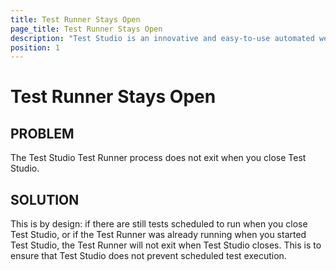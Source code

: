 ```yaml
---
title: Test Runner Stays Open
page_title: Test Runner Stays Open
description: "Test Studio is an innovative and easy-to-use automated web, WPF and load testing solution. Test Studio tests support essential technologies like ASP.NET AJAX, Silverlight, PHP and MVC. HTML5, Testing framework, functional testing, performance testing, load testing, exploratory testing, manual testing."
position: 1
---
```

# Test Runner Stays Open

## PROBLEM

The Test Studio Test Runner process does not exit when you close Test Studio. 

## SOLUTION

This is by design: if there are still tests scheduled to run when you close Test Studio, or if the Test Runner was already running when you started Test Studio, the Test Runner will not exit when Test Studio closes. This is to ensure that Test Studio does not prevent scheduled test execution. 

